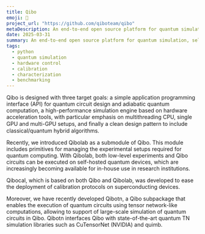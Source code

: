 ```yaml
---
title: Qibo
emoji: 🐪
project_url: "https://github.com/qiboteam/qibo"
metaDescription: An end-to-end open source platform for quantum simulation, self-hosted quantum hardware control, calibration and characterization.
date: 2025-03-31
summary: An end-to-end open source platform for quantum simulation, self-hosted quantum hardware control, calibration and characterization.
tags:
  - python
  - quantum simulation
  - hardware control
  - calibration
  - characterization
  - benchmarking
---
```


Qibo is designed with three target goals: a simple application programming interface (API) for quantum circuit design and adiabatic quantum computation, a high-performance simulation engine based on hardware acceleration tools, with particular emphasis on multithreading CPU, single GPU and multi-GPU setups, and ﬁnally a clean design pattern to include classical/quantum hybrid algorithms.

Recently,  we introduced Qibolab as a submodule of Qibo. This module includes primitives for managing the experimental setups required for quantum computing. With Qibolab, both low-level experiments and Qibo circuits can be executed on self-hosted quantum devices, which are increasingly becoming available for in-house use in research institutions.

Qibocal, which is based on both Qibo and Qibolab, was developed to ease the deployment of calibration protocols on superconducting devices.

Moreover, we have recently developed Qibotn, a Qibo subpackage that enables the execution of quantum circuits using tensor network-like computations, allowing to support of large-scale simulation of quantum circuits in Qibo. Qibotn interfaces Qibo with state-of-the-art quantum TN simulation libraries such as CuTensorNet (NVIDIA) and quimb.